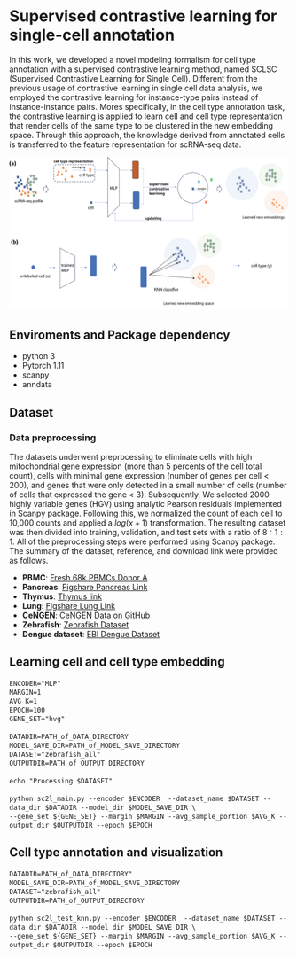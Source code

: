 # Supervised contrastive learning for single-cell annotation

In this work, we developed a novel modeling formalism for cell type annotation with a supervised contrastive learning method, named SCLSC (Supervised Contrastive Learning for Single Cell). 
Different from the previous usage of contrastive learning in single cell data analysis, we employed the contrastive learning for instance-type pairs instead of instance-instance pairs. 
Mores specifically, in the cell type annotation task, the contrastive learning is applied to learn cell and cell type representation that render cells of the same type to be clustered in the new embedding space. 
Through this approach, the knowledge derived from annotated cells is transferred to the feature representation for scRNA-seq data. 


![](figure/overall_pipeline.png)

## Enviroments and Package dependency

- python 3
- Pytorch 1.11 
- scanpy
- anndata

## Dataset

### Data preprocessing

The datasets underwent preprocessing to eliminate cells with high mitochondrial gene expression (more than 5 percents of the cell total count), cells with minimal gene expression (number of genes per cell < 200), and genes that were only detected in a small number of cells (number of cells that expressed the gene < 3). 
Subsequently, We selected 2000 highly variable genes (HGV) using analytic Pearson residuals implemented in Scanpy package. 
Following this, we normalized the count of each cell to 10,000 counts and applied a $log(x+1)$ transformation. The resulting dataset was then divided into training, validation, and test sets with a ratio of $8:1:1$. All of the preprocessing steps were performed using Scanpy package. 
The summary of the dataset, reference, and download link were provided as follows.


- **PBMC**: [Fresh 68k PBMCs Donor A](https://www.10xgenomics.com/resources/datasets/fresh-68-k-pbm-cs-donor-a-1-standard-1-1-0)
- **Pancreas**: [Figshare Pancreas Link](https://figshare.com/ndownloader/files/22891151)
- **Thymus**: [Thymus link](https://zenodo.org/record/5500511)
- **Lung**: [Figshare Lung Link](https://figshare.com/ndownloader/files/24539942)
- **CeNGEN**: [CeNGEN Data on GitHub](https://github.com/Munfred/wormcells-data/releases/download/taylor2020/taylor2020.h5ad)
- **Zebrafish**: [Zebrafish Dataset](https://ndownloader.figshare.com/files/24566651?private_link=e3921450ec1bd0587870)
- **Dengue dataset**: [EBI Dengue Dataset](https://www.ebi.ac.uk/gxa/sc/experiments/E-MTAB-9467/downloads)



## Learning cell and cell type embedding
```
ENCODER="MLP"
MARGIN=1
AVG_K=1
EPOCH=100
GENE_SET="hvg"

DATADIR=PATH_of_DATA_DIRECTORY
MODEL_SAVE_DIR=PATH_of_MODEL_SAVE_DIRECTORY
DATASET="zebrafish_all"
OUTPUTDIR=PATH_of_OUTPUT_DIRECTORY

echo "Processing $DATASET"

python sc2l_main.py --encoder $ENCODER  --dataset_name $DATASET --data_dir $DATADIR --model_dir $MODEL_SAVE_DIR \
--gene_set ${GENE_SET} --margin $MARGIN --avg_sample_portion $AVG_K --output_dir $OUTPUTDIR --epoch $EPOCH

```

## Cell type annotation and visualization

```
DATADIR=PATH_of_DATA_DIRECTORY"
MODEL_SAVE_DIR=PATH_of_MODEL_SAVE_DIRECTORY
DATASET="zebrafish_all"
OUTPUTDIR=PATH_of_OUTPUT_DIRECTORY

python sc2l_test_knn.py --encoder $ENCODER  --dataset_name $DATASET --data_dir $DATADIR --model_dir $MODEL_SAVE_DIR \
--gene_set ${GENE_SET} --margin $MARGIN --avg_sample_portion $AVG_K --output_dir $OUTPUTDIR --epoch $EPOCH 
```



